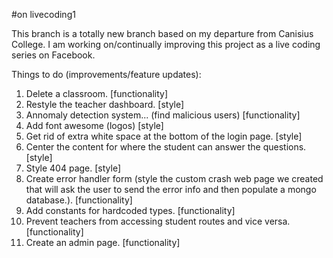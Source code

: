 #on livecoding1

This branch is a totally new branch based on my departure from Canisius College. I am working on/continually improving this project as a live coding series on Facebook.

Things to do (improvements/feature updates):

1. Delete a classroom. [functionality]
2. Restyle the teacher dashboard. [style]
3. Annomaly detection system... (find malicious users) [functionality]
4. Add font awesome (logos) [style]
5. Get rid of extra white space at the bottom of the login page. [style]
6. Center the content for where the student can answer the questions. [style]
7. Style 404 page. [style]
8. Create error handler form (style the custom crash web page we created that will ask the user to send the error info and then populate a mongo database.). [functionality]
9. Add constants for hardcoded types. [functionality]
10. Prevent teachers from accessing student routes and vice versa. [functionality]
11. Create an admin page. [functionality]
